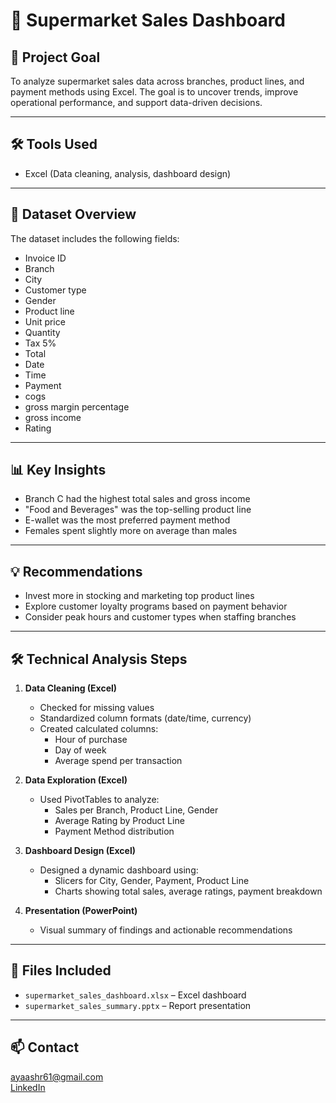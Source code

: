 # 🧺 Supermarket Sales Dashboard

## 🧠 Project Goal  
To analyze supermarket sales data across branches, product lines, and payment methods using Excel. The goal is to uncover trends, improve operational performance, and support data-driven decisions.

---

## 🛠️ Tools Used  
- Excel (Data cleaning, analysis, dashboard design)

---

## 📄 Dataset Overview  
The dataset includes the following fields:
- Invoice ID
- Branch
- City
- Customer type
- Gender
- Product line
- Unit price
- Quantity
- Tax 5%
- Total
- Date
- Time
- Payment
- cogs
- gross margin percentage
- gross income
- Rating

---

## 📊 Key Insights  
- Branch C had the highest total sales and gross income  
- "Food and Beverages" was the top-selling product line  
- E-wallet was the most preferred payment method  
- Females spent slightly more on average than males

---

## 💡 Recommendations  
- Invest more in stocking and marketing top product lines  
- Explore customer loyalty programs based on payment behavior  
- Consider peak hours and customer types when staffing branches

---

## 🛠️ Technical Analysis Steps

1. **Data Cleaning (Excel)**  
   - Checked for missing values  
   - Standardized column formats (date/time, currency)  
   - Created calculated columns:
     - Hour of purchase  
     - Day of week  
     - Average spend per transaction

2. **Data Exploration (Excel)**  
   - Used PivotTables to analyze:
     - Sales per Branch, Product Line, Gender  
     - Average Rating by Product Line  
     - Payment Method distribution

3. **Dashboard Design (Excel)**  
   - Designed a dynamic dashboard using:
     - Slicers for City, Gender, Payment, Product Line  
     - Charts showing total sales, average ratings, payment breakdown

4. **Presentation (PowerPoint)**  
   - Visual summary of findings and actionable recommendations

---

## 📁 Files Included  
- `supermarket_sales_dashboard.xlsx` – Excel dashboard  
- `supermarket_sales_summary.pptx` – Report presentation

---

## 📫 Contact  
ayaashr61@gmail.com  
[LinkedIn](https://www.linkedin.com/in/aya-ashraf-/)
